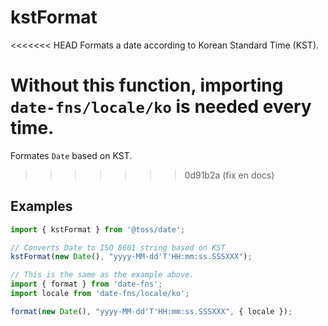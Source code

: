 # kstFormat

<<<<<<< HEAD
Formats a date according to Korean Standard Time (KST).

Without this function, importing `date-fns/locale/ko` is needed every time.
=======
Formates `Date` based on KST.
>>>>>>> 0d91b2a (fix en docs)

## Examples

```typescript
import { kstFormat } from '@toss/date';

// Converts Date to ISO 8601 string based on KST
kstFormat(new Date(), "yyyy-MM-dd'T'HH:mm:ss.SSSXXX");
```

```typescript
// This is the same as the example above.
import { format } from 'date-fns';
import locale from 'date-fns/locale/ko';

format(new Date(), "yyyy-MM-dd'T'HH:mm:ss.SSSXXX", { locale });
```
